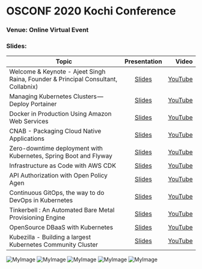 
# OSCONF 2020 Kochi Conference

### Venue: Online Virtual Event


### Slides:


| Topic                                                                                                          | Presentation                                     | Video  |
| -------------                                                                                                  | :-------------:                                                                                    | -----: |
| Welcome & Keynote - Ajeet Singh Raina, Founder & Principal Consultant, Collabnix)                              | [Slides]()                                                                                         | [YouTube](https://www.youtube.com/watch?v=FCowKouwCE0&t=8473s)  |
| Managing Kubernetes Clusters — Deploy Portainer | [Slides]()                                             | [YouTube](https://www.youtube.com/watch?v=N37D3M1QPhs&t=22s)       |
| Docker in Production Using Amazon Web Services         | [Slides]()                                             |  [YouTube](https://www.youtube.com/watch?v=CZ8CT9jQqOU&t=397s)      |
| CNAB - Packaging Cloud Native Applications                                         | [Slides]()                                                       |   [YouTube](https://www.youtube.com/watch?v=9qUorFep2Ds&t=193s)     |
| Zero-downtime deployment with Kubernetes, Spring Boot and Flyway        | [Slides]() |  [YouTube](https://www.youtube.com/watch?v=jzjW9mwPF0A&t=1344s)     |
| Infrastructure as Code with AWS CDK                                 | [Slides]()                    |  [YouTube](https://www.youtube.com/watch?v=rqAcHoKowI0&t=338s)      |
| API Authorization with Open Policy Agen                       | [Slides]() | [YouTube](https://www.youtube.com/watch?v=LvJp4Hz0wZM&t=133s)       |
|  Continuous GitOps, the way to do DevOps in Kubernetes        | [Slides]()      | [YouTube](https://www.youtube.com/watch?v=FM3M_vjEQAM&t=24s)       |
| Tinkerbell : An Automated Bare Metal Provisioning Engine      | [Slides]()                                                                            | [YouTube](https://www.youtube.com/watch?v=Kibls6914Uk&t=2s)|
| OpenSource DBaaS with Kubernetes                              | [Slides]()            |[YouTube](https://www.youtube.com/watch?v=QBxUuLWjiVo&t=32s)|                                                                                
| Kubezilla - Building a largest Kubernetes Community Cluster       | [Slides]()                                                                            | [YouTube](https://www.youtube.com/watch?v=z1BC5almuCo&t=13s)     |


![MyImage](https://github.com/collabnix/osconf/blob/master/images/kochi/Screen%20Shot%202020-06-27%20at%203.25.51%20PM.png)
![MyImage](https://github.com/collabnix/osconf/blob/master/images/kochi/Screen%20Shot%202020-06-27%20at%203.26.08%20PM.png)
![MyImage](https://github.com/collabnix/osconf/blob/master/images/kochi/Screen%20Shot%202020-06-27%20at%203.25.56%20PM.png)
![MyImage](https://github.com/collabnix/osconf/blob/master/images/kochi/Screen%20Shot%202020-06-27%20at%203.25.51%20PM.png)
![MyImage](https://github.com/collabnix/osconf/blob/master/images/kochi/Screen%20Shot%202020-06-27%20at%203.25.39%20PM.png)
